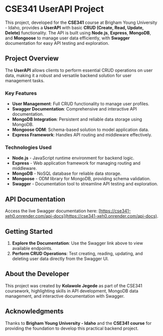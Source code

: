 # CSE341 UserAPI Project

This project, developed for the **CSE341** course at Brigham Young University - Idaho, provides a **UserAPI** with basic **CRUD (Create, Read, Update, Delete)** functionality. The API is built using **Node.js**, **Express**, **MongoDB**, and **Mongoose** to manage user data efficiently, with **Swagger** documentation for easy API testing and exploration.

## Project Overview

The **UserAPI** allows clients to perform essential CRUD operations on user data, making it a robust and versatile backend solution for user management tasks.

### Key Features

- **User Management**: Full CRUD functionality to manage user profiles.
- **Swagger Documentation**: Comprehensive and interactive API documentation.
- **MongoDB Integration**: Persistent and reliable data storage using MongoDB.
- **Mongoose ODM**: Schema-based solution to model application data.
- **Express Framework**: Handles API routing and middleware effectively.

### Technologies Used

- **Node.js** - JavaScript runtime environment for backend logic.
- **Express** - Web application framework for managing routing and middleware.
- **MongoDB** - NoSQL database for reliable data storage.
- **Mongoose** - ODM library for MongoDB, providing schema validation.
- **Swagger** - Documentation tool to streamline API testing and exploration.

## API Documentation

Access the live Swagger documentation here: [https://cse341-xeh0.onrender.com/api-docs](https://cse341-xeh0.onrender.com/api-docs).

## Getting Started

1. **Explore the Documentation**: Use the Swagger link above to view available endpoints.
2. **Perform CRUD Operations**: Test creating, reading, updating, and deleting user data directly from the Swagger UI.

## About the Developer

This project was created by **Kolawole Jegede** as part of the CSE341 coursework, highlighting skills in API development, MongoDB data management, and interactive documentation with Swagger.

## Acknowledgments

Thanks to **Brigham Young University - Idaho** and the **CSE341 course** for providing the foundation to develop this practical backend project.
